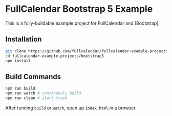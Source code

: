 
# FullCalendar Bootstrap 5 Example

This is a fully-buildable example project for FullCalendar and [Bootstrap].


## Installation

```bash
git clone https://github.com/fullcalendar/fullcalendar-example-projects.git
cd fullcalendar-example-projects/bootstrap5
npm install
```

## Build Commands

```bash
npm run build
npm run watch # continously build
npm run clean # start fresh
```

After running `build` or `watch`, open up `index.html` in a browser.
